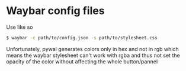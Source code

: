 # Waybar config files

Use like so

```bash
$ waybar -c path/to/config.json -s path/to/stylesheet.css
```

Unfortunately, pywal generates colors only in hex and
not in rgb which means the waybar stylesheet can't
work with rgba and thus not set the opacity of the color
without affecting the whole button/pannel
